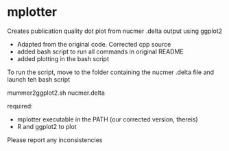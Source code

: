 # mplotter
Creates publication quality dot plot from nucmer .delta output using ggplot2

* Adapted from the original code. Corrected cpp source
* added bash script to run all commands in original README
* added plotting in the bash script

To run the script, move to the folder containing the nucmer .delta file and launch teh bash script

mummer2ggplot2.sh nucmer.delta

required: 

* mplotter executable in the PATH (our corrected version, thereis)
* R and ggplot2 to plot

Please report any inconsistencies
